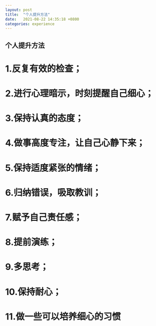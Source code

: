 ```yaml
---
layout: post
title:  "个人提升方法"
date:   2021-08-22 14:35:18 +0800
categories: experience
---
```

[](个人提升方法)

## 个人提升方法

# 1.反复有效的检查；
# 2.进行心理暗示，时刻提醒自己细心；
# 3.保持认真的态度；
# 4.做事高度专注，让自己心静下来；
# 5.保持适度紧张的情绪；
# 6.归纳错误，吸取教训；
# 7.赋予自己责任感；
# 8.提前演练；
# 9.多思考；
# 10.保持耐心；
# 11.做一些可以培养细心的习惯


